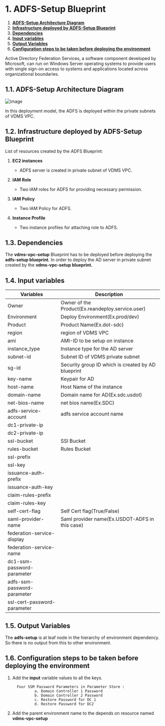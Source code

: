 # 1. **ADFS-Setup Blueprint**

1. [**ADFS-Setup Architecture Diagram**](#11-adfs-setup-architecture-diagram)
1. [**Infrastructure deployed by ADFS-Setup Blueprint**](#12-infrastructure-deployed-by-adfs-setup-blueprint)
1. [**Dependencies**](#13-dependencies)
1. [**Input variables**](#14-input-variables)
1. [**Output Variables**](#15-output-variables)
1. [**Configuration steps to be taken before deploying the environment**](#16-configuration-steps-to-be-taken-before-deploying-the-environment)

Active Directory Federation Services, a software component developed by Microsoft, can run on Windows Server operating systems to provide users with single sign-on access to systems and applications located across organizational boundaries.

## 1.1. **ADFS-Setup Architecture Diagram**

![image](https://user-images.githubusercontent.com/20499487/32883733-2ad223de-cade-11e7-81e3-af67dac7ba78.png)

In this deployment model, the ADFS is deployed within the private subnets of VDMS VPC. 

## 1.2. **Infrastructure deployed by ADFS-Setup Blueprint**

List of resources created by the ADFS Blueprint:

1. **EC2 instances**

    * ADFS server is created in private subnet of  VDMS VPC.

1. **IAM Role**

    *  Two IAM roles for ADFS for providing necessary permission.
    
1. **IAM Policy**

    *  Two IAM Policy for ADFS.
    
1. **Instance Profile**

    *  Two instance profiles for attaching role to ADFS.
    
## 1.3. **Dependencies**

The **vdms-vpc-setup** Blueprint has to be deployed before deploying the **adfs-setup blueprint**. In order to deploy the AD server in private subnet created by the **vdms-vpc-setup blueprint.**

## 1.4. **Input variables**

|    **Variables**               |         **Description**                                  |
|--------------------------------|----------------------------------------------------------|
| Owner                          | Owner of the Product(Ex.reandeploy.service.user)         |
| Environment                    | Deploy Environment(Ex.prod/dev)                          |
| Product                        | Product Name(Ex.dot-sdc)                                 |
| region                         | region of VDMS VPC                                       |
| ami                            | AMI-ID to be setup on instance                           |
| instance_type                  | Instance type for the AD server                          |
| subnet-id                      | Subnet ID of VDMS private subnet                         |
| sg-id                          | Security group ID which is created by AD blueprint       |
| key-name                       | Keypair for AD                                           |
| host-name                      | Host Name of the instance                                |
| domain-name                    | Domain name for AD(Ex.sdc.usdot)                         |
| net-bios-name                  | net bios name(Ex.SDC)                                    |
| adfs-service-account           | adfs service account name                                |
| dc1-private-ip                 |                                                          |
| dc2-private-ip                 |                                                          |
| ssl-bucket                     | SSl Bucket                                               |
| rules-bucket                   | Rules Bucket                                             |
| ssl-prefix                     |                                                          |
| ssl-key                        |                                                           |
| issuance-auth-prefix           |                                                           |
| issuance-auth-key              |                                                           |
| claim-rules-prefix             |                                                           |
| claim-rules-key                |                                                           |
| self-cert-flag                 | Self Cert flag(True/False)                                |
| saml-provider-name             | Saml provider name(Ex.USDOT-ADFS in this case)            |
| federation-service-display     |                                                        |
| federation-service-name        |                                                        |
| dc1-ssm-password-parameter     |                                                        |
| adfs-ssm-password-parameter    |                                                        |
| ssl-cert-password-parameter    |                                                        | 

## 1.5. **Output Variables**
 The **adfs-setup** is at leaf node in the hierarchy of environment dependency. So there is no output from this to other environment.

## 1.6. **Configuration steps to be taken before deploying the environment**  

1. Add the **input** variable values to all the keys.

         Four SSM Password Parameters in Parameter Store :
                 a. Domain Controller 1 Password
                 b. Domain Controller 2 Password
                 c. Restore Password for DC 1
                 d. Restore Password for DC2

1. Add the parent environment name to the depends on resource named **vdms-vpc-setup**
